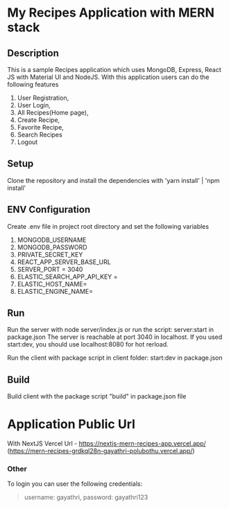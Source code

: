 # My Recipes Application with MERN stack

## Description
This is a sample Recipes application which uses MongoDB, Express, React JS with Material UI and NodeJS.
With this application users can do the following features
1. User Registration, 
2. User Login, 
3. All Recipes(Home page), 
4. Create Recipe, 
5. Favorite Recipe,
6. Search Recipes
7. Logout

## Setup
Clone the repository and install the dependencies with 'yarn install' | 'npm install'

## ENV Configuration
Create .env file in project root directory and set the following variables
1. MONGODB_USERNAME 
2. MONGODB_PASSWORD 
3. PRIVATE_SECRET_KEY 
4. REACT_APP_SERVER_BASE_URL 
5. SERVER_PORT = 3040
6. ELASTIC_SEARCH_APP_API_KEY =
7. ELASTIC_HOST_NAME=
8. ELASTIC_ENGINE_NAME=

## Run

Run the server with node server/index.js or run the script: server:start in package.json
The server is reachable at port 3040 in localhost. If you used start:dev, you should use localhost:8080 for hot rerload.

Run the client with package script in client folder: start:dev in package.json

## Build

Build client with the package script "build" in package.json file

# Application Public Url 
With NextJS Vercel Url - https://nextjs-mern-recipes-app.vercel.app/
(https://mern-recipes-grdkql28n-gayathri-polubothu.vercel.app/)

### Other

To login you can user the following credentials:

> username: gayathri,
> password: gayathri123
> 
> 
